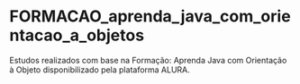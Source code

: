 # FORMACAO_aprenda_java_com_orientacao_a_objetos
Estudos realizados com base na Formação: Aprenda Java com Orientação à Objeto disponibilizado pela plataforma ALURA.
